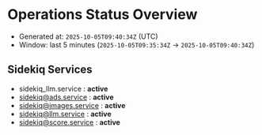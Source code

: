 # Operations Status Overview

- Generated at: `2025-10-05T09:40:34Z` (UTC)
- Window: last 5 minutes (`2025-10-05T09:35:34Z` → `2025-10-05T09:40:34Z`)

## Sidekiq Services
- sidekiq_llm.service : **active**
- sidekiq@ads.service : **active**
- sidekiq@images.service : **active**
- sidekiq@llm.service : **active**
- sidekiq@score.service : **active**

